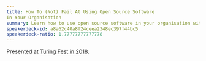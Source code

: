 ```yaml
---
title: How To (Not) Fail At Using Open Source Software
In Your Organisation
summary: Learn how to use open source software in your organisation without succumbing to the most common of pitfalls.
speakerdeck-id: a8a62c40a8f24ceea2348ec397f44bc5
speakerdeck-ratio: 1.77777777777778
---
```

Presented at [Turing Fest in 2018](https://www.turingfest.com/2018/speakers/mike-mcquaid).
